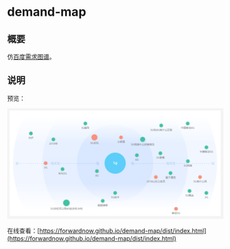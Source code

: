 # demand-map

## 概要

仿[百度需求图谱](http://index.baidu.com/v2/main/index.html#/demand/5g?words=5g)。

## 说明

预览：

![快照](./doc/images/snapshot.png)

在线查看：[https://forwardnow.github.io/demand-map/dist/index.html](https://forwardnow.github.io/demand-map/dist/index.html)